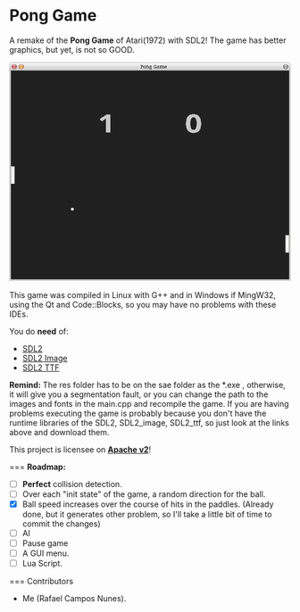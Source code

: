 <b>Pong Game</b>
===

A remake of the <b>Pong Game</b> of Atari(1972) with SDL2! The game has better graphics, but yet, is not so GOOD.

<img src="PongGame.png" alt="game image">

This game was compiled in Linux with G++ and in Windows if MingW32, using the Qt and Code::Blocks, so you may have no problems with these IDEs.

You do <b>need</b> of:
  * <a href="http://www.libsdl.org/download-2.0.php">SDL2</a>
  * <a href="https://www.libsdl.org/projects/SDL_image/">SDL2 Image</a>
  * <a href="https://www.libsdl.org/projects/SDL_ttf/">SDL2 TTF</a>
 

<b>Remind:</b> The res folder has to be on the sae folder as the *.exe , otherwise, it will give you a segmentation fault, or you can change the path to the images and fonts in the main.cpp and recompile the game. If you are having problems executing the game is probably because you don't have the runtime libraries of the SDL2, SDL2_image, SDL2_ttf, so just look at the links above and download them.


This project is licensee on <b><a href="http://www.apache.org/licenses/LICENSE-2.0.html">Apache v2</a></b>!

===
<b>Roadmap:</b> 
  - [ ] <b>Perfect</b> collision detection.
  - [ ] Over each "init state" of the game, a random direction for the ball.
  - [x] Ball speed increases over the course of hits in the paddles. (Already done, but it generates other problem, so I'll take a little bit of time to commit the changes)
  - [ ] AI
  - [ ] Pause game
  - [ ] A GUI menu.
  - [ ] Lua Script.

===
Contributors
 * Me (Rafael Campos Nunes).


